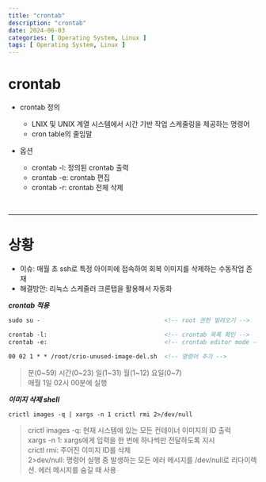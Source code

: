 ```yaml
---
title: "crontab"
description: "crontab"
date: 2024-06-03
categories: [ Operating System, Linux ]
tags: [ Operating System, Linux ]
---
```


# crontab

- crontab 정의
  - LNIX 및 UNIX 계열 시스템에서 시간 기반 작업 스케줄링을 제공하는 명령어
  - cron table의 줄임말
  
- 옵션
  - crontab -l: 정의된 crontab 출력
  - crontab -e: crontab 편집
  - crontab -r: crontab 전체 삭제

<br/>
<hr>

# 상황

- 이슈: 매월 초 ssh로 특정 아이피에 접속하여 회복 이미지를 삭제하는 수동작업 존재  
- 해결방안: 리눅스 스케줄러 크론탭을 활용해서 자동화  
  
***crontab 적용***  

```html
sudo su -                                   <!-- root 권한 빌려오기 -->

crontab -l:                                 <!-- crontab 목록 확인 -->
crontab -e:                                 <!-- crontab editor mode -->

00 02 1 * * /root/crio-unused-image-del.sh  <!-- 명령어 추가 -->
```
> 분(0~59) 시간(0~23) 일(1~31) 월(1~12) 요일(0~7)   
> 매월 1일 02시 00분에 실행   
  
***이미지 삭제 shell***  

```html
crictl images -q | xargs -n 1 crictl rmi 2>/dev/null
```
> crictl images -q: 현재 시스템에 있는 모든 컨테이너 이미지의 ID 출력   
> xargs -n 1: xargs에게 입력을 한 번에 하나씩만 전달하도록 지시   
> crictl rmi: 주어진 이미지 ID를 삭제  
> 2>dev/null: 명령어 실행 중 발생하는 모든 에러 메시지를 /dev/null로 리다이렉션. 에러 메시지를 숨길 때 사용  